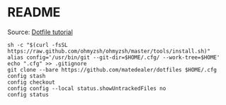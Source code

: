 # README
Source: [Dotfile tutorial](https://www.atlassian.com/git/tutorials/dotfiles)

```
sh -c "$(curl -fsSL https://raw.github.com/ohmyzsh/ohmyzsh/master/tools/install.sh)"
alias config='/usr/bin/git --git-dir=$HOME/.cfg/ --work-tree=$HOME'
echo ".cfg" >> .gitignore
git clone --bare https://github.com/matedealer/dotfiles $HOME/.cfg
config stash
config checkout
config config --local status.showUntrackedFiles no
config status
```

